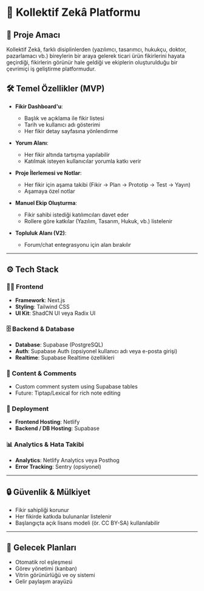 
# 🧠 Kollektif Zekâ Platformu

## 🎯 Proje Amacı
Kollektif Zekâ, farklı disiplinlerden (yazılımcı, tasarımcı, hukukçu, doktor, pazarlamacı vb.) bireylerin bir araya gelerek ticari ürün fikirlerini hayata geçirdiği, fikirlerin görünür hale geldiği ve ekiplerin oluşturulduğu bir çevrimiçi iş geliştirme platformudur.

## 🛠️ Temel Özellikler (MVP)
- **Fikir Dashboard'u**: 
  - Başlık ve açıklama ile fikir listesi
  - Tarih ve kullanıcı adı gösterimi
  - Her fikir detay sayfasına yönlendirme

- **Yorum Alanı**:
  - Her fikir altında tartışma yapılabilir
  - Katılmak isteyen kullanıcılar yorumla katkı verir

- **Proje İlerlemesi ve Notlar**:
  - Her fikir için aşama takibi (Fikir → Plan → Prototip → Test → Yayın)
  - Aşamaya özel notlar

- **Manuel Ekip Oluşturma**:
  - Fikir sahibi istediği katılımcıları davet eder
  - Rollere göre katkılar (Yazılım, Tasarım, Hukuk, vb.) listelenir

- **Topluluk Alanı (V2)**:
  - Forum/chat entegrasyonu için alan bırakılır

---

## ⚙️ Tech Stack

### 👨‍💻 Frontend
- **Framework**: Next.js
- **Styling**: Tailwind CSS
- **UI Kit**: ShadCN UI veya Radix UI

### 🗄️ Backend & Database
- **Database**: Supabase (PostgreSQL)
- **Auth**: Supabase Auth (opsiyonel kullanıcı adı veya e-posta girişi)
- **Realtime**: Supabase Realtime özellikleri

### 💬 Content & Comments
- Custom comment system using Supabase tables
- Future: Tiptap/Lexical for rich note editing

### 🚀 Deployment
- **Frontend Hosting**: Netlify
- **Backend / DB Hosting**: Supabase

### 📊 Analytics & Hata Takibi
- **Analytics**: Netlify Analytics veya Posthog
- **Error Tracking**: Sentry (opsiyonel)

---

## 🔒 Güvenlik & Mülkiyet
- Fikir sahipliği korunur
- Her fikirde katkıda bulunanlar listelenir
- Başlangıçta açık lisans modeli (ör. CC BY-SA) kullanılabilir

---

## 🔮 Gelecek Planları
- Otomatik rol eşleşmesi
- Görev yönetimi (kanban)
- Vitrin görünürlüğü ve oy sistemi
- Gelir paylaşım arayüzü
